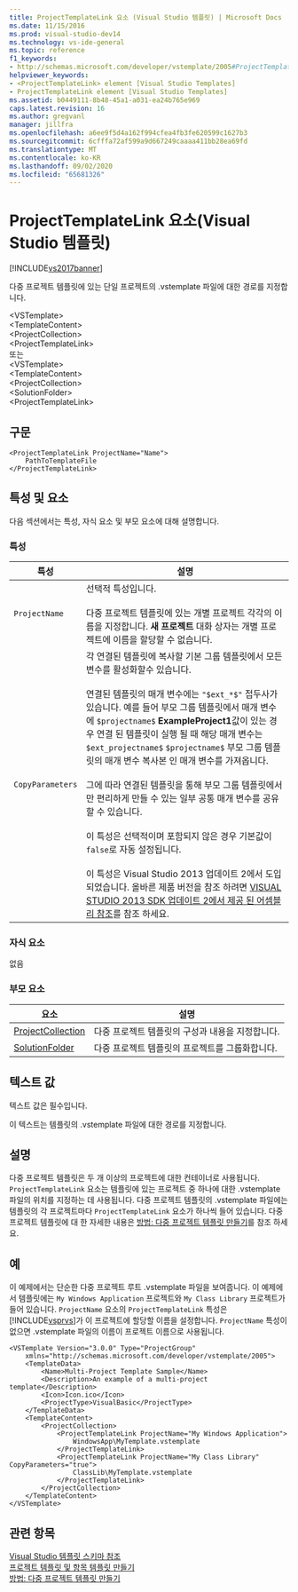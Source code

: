 ```yaml
---
title: ProjectTemplateLink 요소 (Visual Studio 템플릿) | Microsoft Docs
ms.date: 11/15/2016
ms.prod: visual-studio-dev14
ms.technology: vs-ide-general
ms.topic: reference
f1_keywords:
- http://schemas.microsoft.com/developer/vstemplate/2005#ProjectTemplateLink
helpviewer_keywords:
- <ProjectTemplateLink> element [Visual Studio Templates]
- ProjectTemplateLink element [Visual Studio Templates]
ms.assetid: b0449111-8b48-45a1-a031-ea24b765e969
caps.latest.revision: 16
ms.author: gregvanl
manager: jillfra
ms.openlocfilehash: a6ee9f5d4a162f994cfea4fb3fe620599c1627b3
ms.sourcegitcommit: 6cfffa72af599a9d667249caaaa411bb28ea69fd
ms.translationtype: MT
ms.contentlocale: ko-KR
ms.lasthandoff: 09/02/2020
ms.locfileid: "65681326"
---
```

# <a name="projecttemplatelink-element-visual-studio-templates"></a>ProjectTemplateLink 요소(Visual Studio 템플릿)
[!INCLUDE[vs2017banner](../includes/vs2017banner.md)]

다중 프로젝트 템플릿에 있는 단일 프로젝트의 .vstemplate 파일에 대한 경로를 지정합니다.  
  
 \<VSTemplate>  
 \<TemplateContent>  
 \<ProjectCollection>  
 \<ProjectTemplateLink>  
또는  
\<VSTemplate>  
 \<TemplateContent>  
 \<ProjectCollection>  
 \<SolutionFolder>  
 \<ProjectTemplateLink>  
  
## <a name="syntax"></a>구문  
  
```  
<ProjectTemplateLink ProjectName="Name">  
    PathToTemplateFile  
</ProjectTemplateLink>  
```  
  
## <a name="attributes-and-elements"></a>특성 및 요소  
 다음 섹션에서는 특성, 자식 요소 및 부모 요소에 대해 설명합니다.  
  
### <a name="attributes"></a>특성  
  
|특성|설명|  
|---------------|-----------------|  
|`ProjectName`|선택적 특성입니다.<br /><br /> 다중 프로젝트 템플릿에 있는 개별 프로젝트 각각의 이름을 지정합니다. **새 프로젝트** 대화 상자는 개별 프로젝트에 이름을 할당할 수 없습니다.|  
|`CopyParameters`|각 연결된 템플릿에 복사할 기본 그룹 템플릿에서 모든 변수를 활성화할수 있습니다.<br /><br /> 연결된 템플릿의 매개 변수에는 `"$ext_*$"` 접두사가 있습니다. 예를 들어 부모 그룹 템플릿에서 매개 변수에 `$projectname$` **ExampleProject1**값이 있는 경우 연결 된 템플릿이 실행 될 때 해당 매개 변수는 `$ext_projectname$` `$projectname$` 부모 그룹 템플릿의 매개 변수 복사본 인 매개 변수를 가져옵니다.<br /><br /> 그에 따라 연결된 템플릿을 통해 부모 그룹 템플릿에서만 편리하게 만들 수 있는 일부 공통 매개 변수를 공유할 수 있습니다.<br /><br /> 이 특성은 선택적이며 포함되지 않은 경우 기본값이 `false`로 자동 설정됩니다.<br /><br /> 이 특성은 Visual Studio 2013 업데이트 2에서 도입되었습니다. 올바른 제품 버전을 참조 하려면 [VISUAL STUDIO 2013 SDK 업데이트 2에서 제공 된 어셈블리 참조](https://msdn.microsoft.com/42b65c3e-e42b-4c39-98c8-bea285f25ffb)를 참조 하세요.|  
  
### <a name="child-elements"></a>자식 요소  
 없음  
  
### <a name="parent-elements"></a>부모 요소  
  
|요소|설명|  
|-------------|-----------------|  
|[ProjectCollection](../extensibility/projectcollection-element-visual-studio-templates.md)|다중 프로젝트 템플릿의 구성과 내용을 지정합니다.|  
|[SolutionFolder](../extensibility/solutionfolder-element-visual-studio-templates.md)|다중 프로젝트 템플릿의 프로젝트를 그룹화합니다.|  
  
## <a name="text-value"></a>텍스트 값  
 텍스트 값은 필수입니다.  
  
 이 텍스트는 템플릿의 .vstemplate 파일에 대한 경로를 지정합니다.  
  
## <a name="remarks"></a>설명  
 다중 프로젝트 템플릿은 두 개 이상의 프로젝트에 대한 컨테이너로 사용됩니다. `ProjectTemplateLink` 요소는 템플릿에 있는 프로젝트 중 하나에 대한 .vstemplate 파일의 위치를 지정하는 데 사용됩니다. 다중 프로젝트 템플릿의 .vstemplate 파일에는 템플릿의 각 프로젝트마다 `ProjectTemplateLink` 요소가 하나씩 들어 있습니다. 다중 프로젝트 템플릿에 대 한 자세한 내용은 [방법: 다중 프로젝트 템플릿 만들기](../ide/how-to-create-multi-project-templates.md)를 참조 하세요.  
  
## <a name="example"></a>예  
 이 예제에서는 단순한 다중 프로젝트 루트 .vstemplate 파일을 보여줍니다. 이 예제에서 템플릿에는 `My Windows Application` 프로젝트와 `My Class Library` 프로젝트가 들어 있습니다. `ProjectName` 요소의 `ProjectTemplateLink` 특성은 [!INCLUDE[vsprvs](../includes/vsprvs-md.md)]가 이 프로젝트에 할당할 이름을 설정합니다. `ProjectName` 특성이 없으면 .vstemplate 파일의 이름이 프로젝트 이름으로 사용됩니다.  
  
```  
<VSTemplate Version="3.0.0" Type="ProjectGroup"  
    xmlns="http://schemas.microsoft.com/developer/vstemplate/2005">  
    <TemplateData>  
        <Name>Multi-Project Template Sample</Name>  
        <Description>An example of a multi-project template</Description>  
        <Icon>Icon.ico</Icon>  
        <ProjectType>VisualBasic</ProjectType>  
    </TemplateData>  
    <TemplateContent>  
        <ProjectCollection>  
            <ProjectTemplateLink ProjectName="My Windows Application">  
                WindowsApp\MyTemplate.vstemplate  
            </ProjectTemplateLink>  
            <ProjectTemplateLink ProjectName="My Class Library" CopyParameters="true">  
                ClassLib\MyTemplate.vstemplate  
            </ProjectTemplateLink>  
        </ProjectCollection>  
    </TemplateContent>  
</VSTemplate>  
```  
  
## <a name="see-also"></a>관련 항목  
 [Visual Studio 템플릿 스키마 참조](../extensibility/visual-studio-template-schema-reference.md)   
 [프로젝트 템플릿 및 항목 템플릿 만들기](../ide/creating-project-and-item-templates.md)   
 [방법: 다중 프로젝트 템플릿 만들기](../ide/how-to-create-multi-project-templates.md)
